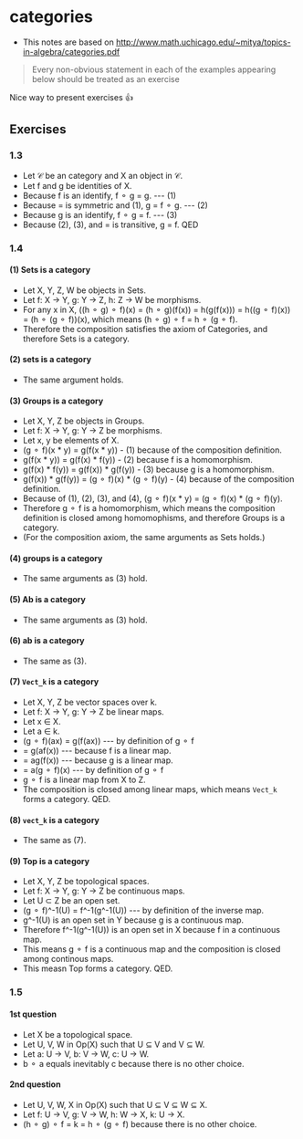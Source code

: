 # categories

- This notes are based on http://www.math.uchicago.edu/~mitya/topics-in-algebra/categories.pdf

> Every non-obvious statement in each of the examples appearing below should be treated
as an exercise

Nice way to present exercises :+1:

## Exercises

### 1.3

- Let 𝒞 be an category and X an object in 𝒞.
- Let f and g be identities of X.
- Because f is an identify, f ⚬ g = g. --- (1)
- Because = is symmetric and (1), g = f ⚬ g. --- (2)
- Because g is an identify, f ⚬ g = f. --- (3)
- Because (2), (3), and = is transitive, g = f. QED

### 1.4

#### (1) Sets is a category

- Let X, Y, Z, W be objects in Sets.
- Let f: X -> Y, g: Y -> Z, h: Z -> W be morphisms.
- For any x in X, ((h ⚬ g) ⚬ f)(x) = (h ⚬ g)(f(x)) = h(g(f(x))) = h((g ⚬ f)(x)) = (h ⚬ (g ⚬ f))(x), which means (h ⚬ g) ⚬ f = h ⚬ (g ⚬ f).
- Therefore the composition satisfies the axiom of Categories, and therefore Sets is a category.

#### (2) sets is a category

- The same argument holds.

#### (3) Groups is a category

- Let X, Y, Z be objects in Groups.
- Let f: X -> Y, g: Y -> Z be morphisms.
- Let x, y be elements of X.
- (g ⚬ f)(x * y) = g(f(x * y)) - (1) because of the composition definition.
- g(f(x * y)) = g(f(x) * f(y)) - (2) because f is a homomorphism.
- g(f(x) * f(y)) = g(f(x)) * g(f(y)) - (3) because g is a homomorphism.
- g(f(x)) * g(f(y)) = (g ⚬ f)(x) * (g ⚬ f)(y) - (4) because of the composition definition.
- Because of (1), (2), (3), and (4), (g ⚬ f)(x * y) = (g ⚬ f)(x) * (g ⚬ f)(y).
- Therefore g ⚬ f is a homomorphism, which means the composition definition is closed among homomophisms, and therefore Groups is a category.
- (For the composition axiom, the same arguments as Sets holds.)

#### (4) groups is a category

- The same arguments as (3) hold.

#### (5) Ab is a category

- The same arguments as (3) hold.

#### (6) ab is a category

- The same as (3).

#### (7) `Vect_k` is a category

- Let X, Y, Z be vector spaces over k.
- Let f: X -> Y, g: Y -> Z be linear maps.
- Let x ∈ X.
- Let a ∈ k.
- (g ⚬ f)(ax) = g(f(ax)) --- by definition of g ⚬ f
- = g(af(x)) --- because f is a linear map.
- = ag(f(x)) --- because g is a linear map.
- = a(g ⚬ f)(x) --- by definition of g ⚬ f
- g ⚬ f is a linear map from X to Z.
- The composition is closed among linear maps, which means `Vect_k` forms a category. QED.

#### (8) `vect_k` is a category

- The same as (7).

#### (9) Top is a category

- Let X, Y, Z be topological spaces.
- Let f: X -> Y, g: Y -> Z be continuous maps.
- Let U ⊂ Z be an open set.
- (g ⚬ f)^-1(U) = f^-1(g^-1(U)) --- by definition of the inverse map.
- g^-1(U) is an open set in Y because g is a continuous map.
- Therefore f^-1(g^-1(U)) is an open set in X because f in a continuous map.
- This means g ⚬ f is a continuous map and the composition is closed among continous maps.
- This measn Top forms a category. QED.

### 1.5

#### 1st question

- Let X be a topological space.
- Let U, V, W in Op(X) such that U ⊆ V and V ⊆ W.
- Let a: U -> V, b: V -> W, c: U -> W.
- b ⚬ a equals inevitably c because there is no other choice.

#### 2nd question

- Let U, V, W, X in Op(X) such that U ⊆ V ⊆ W ⊆ X.
- Let f: U -> V, g: V -> W, h: W -> X, k: U -> X.
- (h ⚬ g) ⚬ f = k = h ⚬ (g ⚬ f) because there is no other choice.

